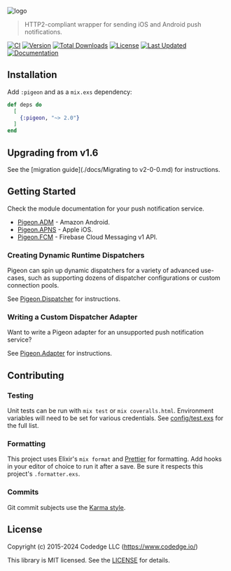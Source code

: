![logo](https://raw.githubusercontent.com/codedge-llc/pigeon/master/docs/logo.png)

> HTTP2-compliant wrapper for sending iOS and Android push notifications.

[![CI](https://github.com/codedge-llc/pigeon/actions/workflows/ci.yml/badge.svg)](https://github.com/codedge-llc/pigeon/actions/workflows/ci.yml)
[![Version](https://img.shields.io/hexpm/v/pigeon.svg)](https://hex.pm/packages/pigeon)
[![Total Downloads](https://img.shields.io/hexpm/dt/pigeon.svg)](https://hex.pm/packages/pigeon)
[![License](https://img.shields.io/hexpm/l/pigeon.svg)](https://github.com/codedge-llc/pigeon/blob/master/LICENSE)
[![Last Updated](https://img.shields.io/github/last-commit/codedge-llc/pigeon.svg)](https://github.com/codedge-llc/pigeon/commits/master)
[![Documentation](https://img.shields.io/badge/documentation-gray)](https://hexdocs.pm/pigeon/)

## Installation

Add `:pigeon` and as a `mix.exs` dependency:

```elixir
def deps do
  [
    {:pigeon, "~> 2.0"}
  ]
end
```

## Upgrading from v1.6

See the [migration guide](./docs/Migrating to v2-0-0.md) for instructions.

## Getting Started

Check the module documentation for your push notification service.

- [Pigeon.ADM](https://hexdocs.pm/pigeon/Pigeon.ADM.html) - Amazon Android.
- [Pigeon.APNS](https://hexdocs.pm/pigeon/Pigeon.APNS.html) - Apple iOS.
- [Pigeon.FCM](https://hexdocs.pm/pigeon/Pigeon.FCM.html) - Firebase Cloud Messaging v1 API.

### Creating Dynamic Runtime Dispatchers

Pigeon can spin up dynamic dispatchers for a variety of advanced use-cases, such as
supporting dozens of dispatcher configurations or custom connection pools.

See [Pigeon.Dispatcher](https://hexdocs.pm/pigeon/Pigeon.Dispatcher.html) for instructions.

### Writing a Custom Dispatcher Adapter

Want to write a Pigeon adapter for an unsupported push notification service?

See [Pigeon.Adapter](https://hexdocs.pm/pigeon/Pigeon.Adapter.html) for instructions.

## Contributing

### Testing

Unit tests can be run with `mix test` or `mix coveralls.html`. Environment variables will need to be set for
various credentials. See [config/test.exs](https://github.com/codedge-llc/pigeon/blob/master/config/test.exs)
for the full list.

### Formatting

This project uses Elixir's `mix format` and [Prettier](https://prettier.io) for formatting.
Add hooks in your editor of choice to run it after a save. Be sure it respects this project's
`.formatter.exs`.

### Commits

Git commit subjects use the [Karma style](http://karma-runner.github.io/5.0/dev/git-commit-msg.html).

## License

Copyright (c) 2015-2024 Codedge LLC (https://www.codedge.io/)

This library is MIT licensed. See the [LICENSE](https://github.com/codedge-llc/pigeon/blob/master/LICENSE) for details.
